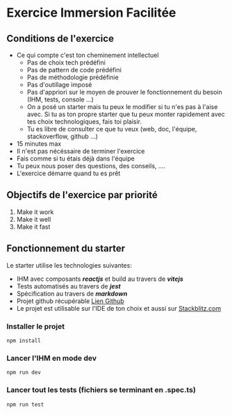 # Exercice Immersion Facilitée

## Conditions de l'exercice

- Ce qui compte c'est ton cheminement intellectuel
  - Pas de choix tech prédéfini
  - Pas de pattern de code prédéfini
  - Pas de méthodologie prédéfinie
  - Pas d'outillage imposé
  - Pas d'appriori sur le moyen de prouver le fonctionnement du besoin (IHM, tests, console ...)
  - On a posé un starter mais tu peux le modifier si tu n'es pas à l'aise avec. Si tu as ton propre starter que tu peux monter rapidement avec tes choix technologiques, fais toi plaisir.
  - Tu es libre de consulter ce que tu veux (web, doc, l'équipe, stackoverflow, github ...)
- 15 minutes max
- Il n'est pas nécéssaire de terminer l'exercice
- Fais comme si tu étais déjà dans l'équipe
- Tu peux nous poser des questions, des conseils, ....
- L'exercice démarre quand tu es prêt

## Objectifs de l'exercice par priorité

1. Make it work
2. Make it well
3. Make it fast

## Fonctionnement du starter

Le starter utilise les technologies suivantes:

- IHM avec composants **_reactjs_** et build au travers de **_vitejs_**
- Tests automatisés au travers de **_jest_**
- Spécification au travers de **_markdown_**
- Projet github récupérable [Lien Github](https://github.com/bbohec/immersion-facilit-e-entretien)
- Le projet est utilisable sur l'IDE de ton choix et aussi sur [Stackblitz.com](https://stackblitz.com/edit/immersion-facilitee-entretien?file=README.md)

### Installer le projet

`npm install`

### Lancer l'IHM en mode dev

`npm run dev`

### Lancer tout les tests (fichiers se terminant en .spec.ts)

`npm run test`
